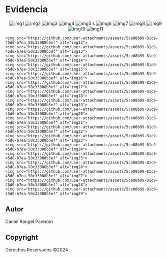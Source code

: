 # Evidencia
<p align="center">
    <img src="https://github.com/user-attachments/assets/b1699766-f157-4931-9077-fc35e9e542d5" alt="img1">
    <img src="https://github.com/user-attachments/assets/5ce08b99-81c9-45d0-b7ea-50c33088b5ef" alt="img2">
    <img src="https://github.com/user-attachments/assets/4e964bed-7b43-4cfc-9bf5-65750a1ead3d" alt="img3">
    <img src="https://github.com/user-attachments/assets/d0cb790f-5f56-4481-af9d-cc728290660a" alt="img4">
    <img src="https://github.com/user-attachments/assets/87baa3a0-d9a1-4b5f-9161-8cfae1a7c582" alt="img5">
    s
    <img src="https://github.com/user-attachments/assets/dfc5e963-248f-424c-b4e9-e2eb5a19abe9" alt="img6">
    <img src="https://github.com/user-attachments/assets/b9ff11fc-2952-47e2-9709-fba5ccc5947e" alt="img7">
    <img src="https://github.com/user-attachments/assets/83910669-6686-4bc3-9f83-1e2769d1feb0" alt="img8">
    <img src="https://github.com/user-attachments/assets/78762f18-adae-40f1-979d-0a223348db75" alt="img9">
    <img src="https://github.com/user-attachments/assets/091df2c2-d52d-45f4-b69b-b835add2cd82" alt="img10">
    <img src="https://github.com/user-attachments/assets/b2614a39-8ee1-4e1f-9d60-185478dba3de" alt="img11">
    
    <img src="https://github.com/user-attachments/assets/5ce08b99-81c9-45d0-b7ea-50c33088b5ef" alt="img12">
    <img src="https://github.com/user-attachments/assets/5ce08b99-81c9-45d0-b7ea-50c33088b5ef" alt="img13">
    <img src="https://github.com/user-attachments/assets/5ce08b99-81c9-45d0-b7ea-50c33088b5ef" alt="img14">
    <img src="https://github.com/user-attachments/assets/5ce08b99-81c9-45d0-b7ea-50c33088b5ef" alt="img15">
    <img src="https://github.com/user-attachments/assets/5ce08b99-81c9-45d0-b7ea-50c33088b5ef" alt="img16">
    <img src="https://github.com/user-attachments/assets/5ce08b99-81c9-45d0-b7ea-50c33088b5ef" alt="img17">
    <img src="https://github.com/user-attachments/assets/5ce08b99-81c9-45d0-b7ea-50c33088b5ef" alt="img18">
    <img src="https://github.com/user-attachments/assets/5ce08b99-81c9-45d0-b7ea-50c33088b5ef" alt="img19">
    <img src="https://github.com/user-attachments/assets/5ce08b99-81c9-45d0-b7ea-50c33088b5ef" alt="img20">
    <img src="https://github.com/user-attachments/assets/5ce08b99-81c9-45d0-b7ea-50c33088b5ef" alt="img21">
    <img src="https://github.com/user-attachments/assets/5ce08b99-81c9-45d0-b7ea-50c33088b5ef" alt="img22">
    <img src="https://github.com/user-attachments/assets/5ce08b99-81c9-45d0-b7ea-50c33088b5ef" alt="img23">
    <img src="https://github.com/user-attachments/assets/5ce08b99-81c9-45d0-b7ea-50c33088b5ef" alt="img24">
    <img src="https://github.com/user-attachments/assets/5ce08b99-81c9-45d0-b7ea-50c33088b5ef" alt="img25">
    <img src="https://github.com/user-attachments/assets/5ce08b99-81c9-45d0-b7ea-50c33088b5ef" alt="img26">
    <img src="https://github.com/user-attachments/assets/5ce08b99-81c9-45d0-b7ea-50c33088b5ef" alt="img27">
    <img src="https://github.com/user-attachments/assets/5ce08b99-81c9-45d0-b7ea-50c33088b5ef" alt="img28">
    <img src="https://github.com/user-attachments/assets/5ce08b99-81c9-45d0-b7ea-50c33088b5ef" alt="img29">
</p>

## Autor
Daniel Rangel Paredón

## Copyright
Derechos Reservados ©2024
